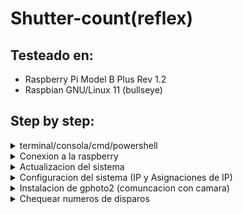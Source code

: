 # Shutter-count(reflex)

## Testeado en:

- Raspberry Pi Model B Plus Rev 1.2
- Raspbian GNU/Linux 11 (bullseye)

## Step by step:

<details>
<summary>terminal/consola/cmd/powershell</summary>

>Cualquiera sea tu sistema operativo, vas a necesitar una terminal
> <details>
>
> <summary>Windows</summary>
>
> Tocamos la `tecla de windows + R` e ingresamos `CMD` apretamos enter
>
></details>
>
><details>
><summary>MAC OS</summary> 
>
>1. Abrimos la carpeta `Applications/Utilities/` y buscamos la aplicacion `Terminal` 
>2. Abrimos el launchpad (atajo de teclado F4) y escribimos `Terminal` apretamos enter
></details>
><details>
><summary>Linux</summary> 
>
> Hay varias formas de abrir una terminal en linux segun el Desktop Enviroment, en gnome:
>- Abrimos el menu de aplicaciones via `Activities`(arriba a la derecha) y buscamos la aplicacion `Terminal` 
>
></details>





</details>


<details>
<summary>Conexion a la raspberry</summary>
 
### Conexion via SSH

Para conectar via SSH vamos a necesitar el nombre de usuario de la raspberry, el usuario por defecto es `pi` pero puede ser cambiado en la instalacion, tambien vamos a necesitar la direccion de la raspberry en la red y tenemos dos opciones para esto:
1. __Via ip__: Si todavia no se configuro una ip estatica, vamos a necesitar un programa como `angry ip` y vamos a chequear por un dispositivo con el puerto `22` abierto(en `angry ip` podes configurar la busqueda de puertos especificos en `preferencias->puertos->seleccion de puertos` agregamos `,22` a la lista.)
2. __via nombre de dominio__: el nombre de dominio por defecto es "raspberry" pero se puede cambiar en la instalacion, vamos a usar `nombrededominio.local` (por defecto seria `raspberry.local`)

>estos serian los comandos a ejecutar si los valores estan por defecto
>| | via nombre de dominio  | via ip |
>|---| ------------- | ------------- |
>|comando|` ssh pi@raspberry.local  `|` ssh pi@192.168.0.211  `|
>
>Nos va a pedir la contraseña del usuario de la raspberry
>una vez la conexion este establecida vamos a tener esta linea a la izquierda del input de la consola `pi@raspberrypi:~ $ `
</details>

<details>
<summary>Actualizacion del sistema</summary>
 
Para instalar las aplicaciones necesarias sin romper el sistema vamos a necesitar actualizar el sistema
>Actualizamos el sistema
>
>```console
>sudo apt update && sudo apt upgrade -y
>```

</details>

<details>

<summary> Configuracion del sistema (IP y Asignaciones de IP)</summary>


## ⚠️ Para que estos cambios tomen efecto se debe reiniciar el sistema `sudo reboot`

### Asignar ip a pc conectada directamente

> Instalamos dnsmasq (encargado de asignar ip a las pc’s conectadas a la raspberry, asi evitamos asignar una ip estatica a la pc con la que necesitamos chequear).
> 
> 
> ```console
> sudo apt install dnsmasq
> ```
> 
> Modificamos el archivo del server DHCP `sudo nano /etc/dnsmasq.conf`  agregamos esto al final del archivo
> 
> ```yaml
> interface=eth0
> bind-dynamic
> domain-needed
> bogus-priv
> dhcp-range=192.168.0.100,192.168.0.200,255.255.255.0,12h
> ```
>

### IP estatica y fallback:

> Modificamos el archivo de configuracion de ip con el comando
`sudo nano /etc/dhcpcd.conf`
> 
>Al final del archivo necesitamos esta configuracion, se encarga de general un fallback a ip estatica cuando la raspberry esta conectada directamente a una pc (sin una red).
> 
> 
> ```yaml
> # It is possible to fall back to a static IP if DHCP fails:
> # define static profile
> profile static_eth0
> static ip_address=192.168.0.211/24
> static routers=192.168.0.211
> static domain_name_servers=192.168.1.211
> 
> ```
>
>Aunque no es recomendable conectar la raspberry configurada como servidor DHCP a una red con otro servidor DHCP(router), es una buena solucion por si necesitamos actualizar la raspberry
>

</details>

<details>

 <summary>Instalacion de gphoto2 (comuncacion con camara)</summary> 
  
>
>- Instalamos gphoto2
>
>```console
>sudo apt install gphoto2
>```
>
>- Chequeamos que gphoto2 este instalado correctamente
>
>```console
>gphoto2 --auto-detect
>```
>
>![Respuesta de `gphoto2 --auto-detect`  si hay una camara conectada aparece el modelo despues de la linea de guiones](./images/shuttercount.png)
>
>Respuesta de `gphoto2 --auto-detect`  si hay una camara conectada aparece el modelo despues de la linea de guiones

---
</details><details>

<summary>Chequear numeros de disparos</summary> 

>
>```console
>gphoto2 --get-config /main/status/shuttercounter
>```
>
>Podemos tener dos tipos de salidas:
>
>la camara no fue encontrada
>
>```yaml
>**** Error: No camera found. ****
>```
>
>El valor de “CURRENT” es el numero de disparos
>
>``` yaml
>Label: Shutter Counter
>Readonly: 0
>Type: TEXT
>CURRENT: 20245
>END
>```
>

</details>
